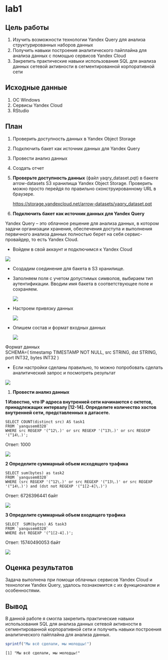 # lab1


## Цель работы

1.  Изучить возможности технологии Yandex Query для анализа
    структурированных наборов данных
2.  Получить навыки построения аналитического пайплайна для анализа
    данных с помощью сервисов Yandex Cloud
3.  Закрепить практические навыки использования SQL для анализа данных
    сетевой активности в сегментированной корпоративной сети

## Исходные данные

1.  ОС Windows
2.  Cервисы Yandex Cloud
3.  RStudio

## План

1.  Проверить доступность данных в Yandex Object Storage

2.  Подключить бакет как источник данных для Yandex Query

3.  Провести анализ данных

4.  Создать отчет

5.  **Проверьте доступность данных** (файл yaqry_dataset.pqt) в бакете
    arrow-datasets S3 хранилища Yandex Object Storage. Проверить можно
    просто перейдя по правильно сконструированному URL в браузере.

    <https://storage.yandexcloud.net/arrow-datasets/yaqry_dataset.pqt>

6.  **Подключить бакет как источник данных для Yandex Query**

Yandex Query – это облачное решение для анализа данных, в котором задачи
организации хранения, обеспечения доступа и выполнения первичного
анализа данных полностью берет на себя сервис-провайдер, то есть Yandex
Cloud.

-   Войдем в свой аккаунт и подключимся к Yandex Cloud

![](image/1.jpg)

-   Создадим соединение для бакета в S3 хранилище.

-   Заполняем поля с учетом допустимых символов, выбираем тип
    аутентификации. Вводим имя бакета в соответствующее поле и
    сохраняем.

    ![](image/2.jpg)

-   Настроем привязку данных

    ![](image/3.jpg)

-   Опишем состав и формат входных данных

    ![](image/4.jpg)

Формат данных  
SCHEMA=( timestamp TIMESTAMP NOT NULL, src STRING, dst STRING, port
INT32, bytes INT32 )

-   Если настройки сделаны правильно, то можно попробовать сделать
    аналитический запрос и посмотреть результат

![](image/5.jpg)

1.  **Провести анализ данных**

**1 Известно, что IP адреса внутренней сети начинаются с октетов,
принадлежащих интервалу \[12-14\]. Определите количество хостов
внутренней сети, представленных в датасете.**

    SELECT COUNT(distinct src) AS task1
    FROM `yanqusem0320`
    WHERE src REGEXP '(^12\.)' or src REGEXP '(^13\.)' or src REGEXP '(^14\.)';

Ответ: 1000

![](image/6.jpg)

**2 Определите суммарный объем исходящего трафика**

    SELECT sum(bytes) as task2
    FROM `yanqusem0320`
    WHERE (src REGEXP '(^12\.)' or src REGEXP '(^13\.)' or src REGEXP '(^14\.)') and (dst not REGEXP '(^1[2-4]\.)')

Ответ: 6726396441 байт

![](image/7.jpg)

**3 Определите суммарный объем входящего трафика**

    SELECT  SUM(bytes) AS task3
    FROM `yanqusem0320`
    WHERE dst REGEXP '(^1[2-4].)';

Ответ: 15740490053 байт

![](image/8.jpg)

## Оценка результатов

Задача выполнена при помощи облачных сервисов Yandex Cloud и технологии
Yandex Query, удалось познакомится с их функционалом и особенностями.

## Вывод

В данной работе я смогла закрепить практические навыки использования SQL
для анализа данных сетевой активности в сегментированной корпоративной
сети и получить навыки построения аналитического пайплайна для анализа
данных.

``` r
sprintf("Мы всё сделали, мы молодцы!")
```

    [1] "Мы всё сделали, мы молодцы!"
